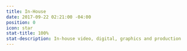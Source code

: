 ```yaml
---
title: In-House
date: 2017-09-22 02:21:00 -04:00
position: 0
icon: star
stat-title: 100%
stat-description: In-house video, digital, graphics and production
---
```

